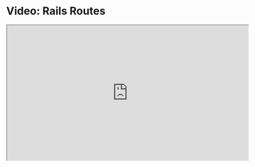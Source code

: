 # Video: Rails Routes

<iframe src="https://player.vimeo.com/video/602233812/?title=0&byline=0&portrait=0" width="640" height="360" allowfullscreen="allowfullscreen" allow="autoplay; fullscreen; picture-in-picture"></iframe>
